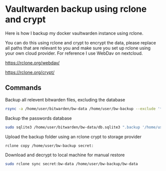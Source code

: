 # Vaultwarden backup using rclone and crypt

Here is how I backup my docker vaultwarden instance using rclone. 

You can do this using rclone and crypt to encrypt the data, please replace all paths that are relevant to you and make sure you set up rclone using your own cloud provider. For reference I use WebDav on nextcloud. 


https://rclone.org/webdav/

https://rclone.org/crypt/

## Commands 

Backup all relevent bitwarden files, excluding the database
```bash 
rsync -a /home/user/bitwarden/bw-data /home/user/bw-backup --exclude '*sql*'
```

Backup the passwords database
```bash 
sudo sqlite3 /home/user/bitwarden/bw-data/db.sqlite3 ".backup '/home/user/bw-backup/bw-data/db.sqlite3'"
```

Upload the backup folder using an rclone crypt to storage provider
```bash 
rclone copy /home/user/bw-backup secret:
```

Download and decrypt to local machine for manual restore 
```bash 
sudo rclone sync secret:bw-data /home/user/bw-backup/bw-data
```
